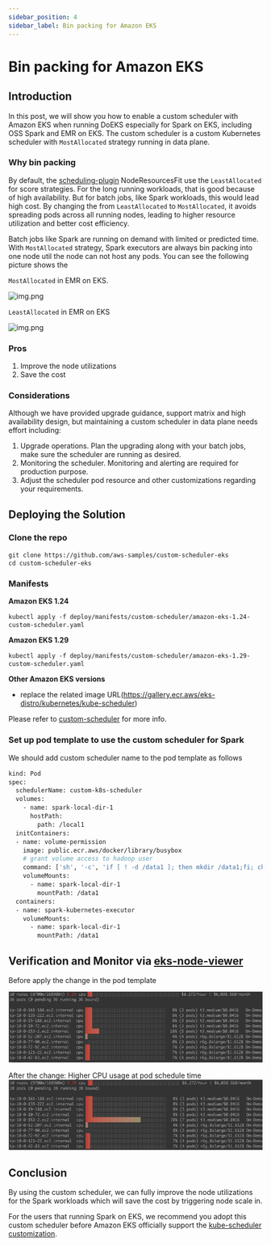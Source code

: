 ```yaml
---
sidebar_position: 4
sidebar_label: Bin packing for Amazon EKS
---
```



# Bin packing for Amazon EKS

## Introduction
In this post, we will show you how to enable a custom scheduler with Amazon EKS when running DoEKS especially for Spark on EKS, including OSS Spark and EMR on EKS. The custom scheduler is a custom Kubernetes scheduler with ```MostAllocated``` strategy running in data plane.

### Why bin packing
By default, the [scheduling-plugin](https://kubernetes.io/docs/reference/scheduling/config/#scheduling-plugins) NodeResourcesFit use the ```LeastAllocated``` for score strategies. For the long running workloads, that is good because of high availability. But for batch jobs, like Spark workloads, this would lead high cost. By changing the from ```LeastAllocated``` to ```MostAllocated```, it avoids spreading pods across all running nodes, leading to higher resource utilization and better cost efficiency.

Batch jobs like Spark are running on demand with limited or predicted time. With ```MostAllocated``` strategy, Spark executors are always bin packing into one node util the node can not host any pods. You can see the following picture shows the

```MostAllocated``` in EMR on EKS.

![img.png](img/binpack_singlejob.gif)


```LeastAllocated``` in EMR on EKS

![img.png](img/no_binpacking.gif)

### Pros
1) Improve the node utilizations
2) Save the cost

### Considerations
Although we have provided upgrade guidance, support matrix and high availability design, but maintaining a custom scheduler in data plane needs effort including:
1) Upgrade operations. Plan the upgrading along with your batch jobs, make sure the scheduler are running as desired.
2) Monitoring the scheduler. Monitoring and alerting are required for production purpose.
3) Adjust the scheduler pod resource and other customizations regarding your requirements.

## Deploying the Solution

### Clone the repo

```shell
git clone https://github.com/aws-samples/custom-scheduler-eks
cd custom-scheduler-eks
```

### Manifests

**Amazon EKS 1.24**

```shell
kubectl apply -f deploy/manifests/custom-scheduler/amazon-eks-1.24-custom-scheduler.yaml
```

**Amazon EKS 1.29**

```shell
kubectl apply -f deploy/manifests/custom-scheduler/amazon-eks-1.29-custom-scheduler.yaml
```

**Other Amazon EKS versions**

* replace the related image URL(https://gallery.ecr.aws/eks-distro/kubernetes/kube-scheduler)

Please refer to [custom-scheduler](https://github.com/aws-samples/custom-scheduler-eks) for more info.

### Set up pod template to use the custom scheduler for Spark
We should add custom scheduler name to the pod template as follows
```bash
kind: Pod
spec:
  schedulerName: custom-k8s-scheduler
  volumes:
    - name: spark-local-dir-1
      hostPath:
        path: /local1
  initContainers:
  - name: volume-permission
    image: public.ecr.aws/docker/library/busybox
    # grant volume access to hadoop user
    command: ['sh', '-c', 'if [ ! -d /data1 ]; then mkdir /data1;fi; chown -R 999:1000 /data1']
    volumeMounts:
      - name: spark-local-dir-1
        mountPath: /data1
  containers:
  - name: spark-kubernetes-executor
    volumeMounts:
      - name: spark-local-dir-1
        mountPath: /data1
```


## Verification and Monitor via [eks-node-viewer](https://github.com/awslabs/eks-node-viewer)

Before apply the change in the pod template

![img.png](img/before-binpacking.png)

After the change:  Higher CPU usage at pod schedule time
![img.png](img/after-binpacking.png)

## Conclusion

By using the custom scheduler, we can fully improve the node utilizations for the Spark workloads which will save the cost by triggering node scale in.

For the users that running Spark on EKS, we recommend you adopt this custom scheduler before Amazon EKS officially support the [kube-scheduler customization](https://github.com/aws/containers-roadmap/issues/1468).
